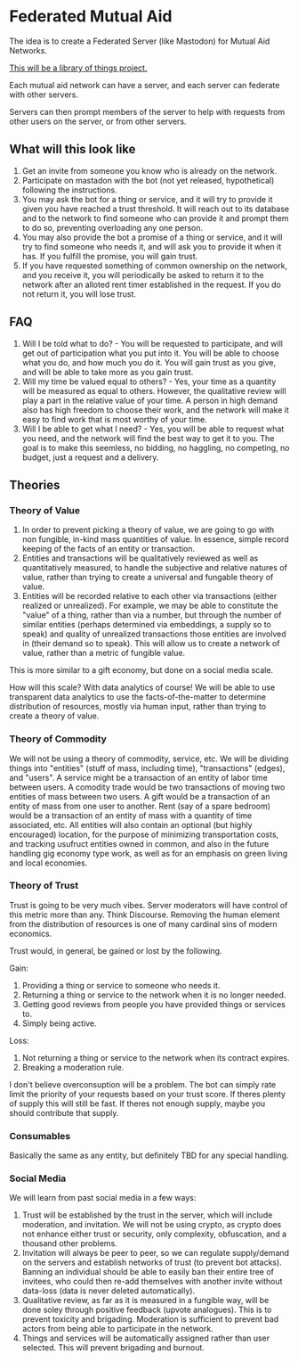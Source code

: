 # Federated Mutual Aid

The idea is to create a Federated Server (like Mastodon) for Mutual Aid Networks.

[This will be a library of things project.](https://librarysocialism.org/)

Each mutual aid network can have a server, and each server can federate with other servers.

Servers can then prompt members of the server to help with requests from other users on the server, or from other servers.

## What will this look like

1. Get an invite from someone you know who is already on the network.
2. Participate on mastadon with the bot (not yet released, hypothetical) following the instructions.
3. You may ask the bot for a thing or service, and it will try to provide it given you have reached a trust threshold. It will reach out to its database and to the network to find someone who can provide it and prompt them to do so, preventing overloading any one person.
4. You may also provide the bot a promise of a thing or service, and it will try to find someone who needs it, and will ask you to provide it when it has. If you fulfill the promise, you will gain trust.
5. If you have requested something of common ownership on the network, and you receive it, you will periodically be asked to return it to the network after an alloted rent timer established in the request. If you do not return it, you will lose trust.

## FAQ

1. Will I be told what to do? - You will be requested to participate, and will get out of participation what you put into it. You will be able to choose what you do, and how much you do it. You will gain trust as you give, and will be able to take more as you gain trust.
2. Will my time be valued equal to others? - Yes, your time as a quantity will be measured as equal to others. However, the qualitative review will play a part in the relative value of your time. A person in high demand also has high freedom to choose their work, and the network will make it easy to find work that is most worthy of your time.
3. Will I be able to get what I need? - Yes, you will be able to request what you need, and the network will find the best way to get it to you. The goal is to make this seemless, no bidding, no haggling, no competing, no budget, just a request and a delivery.

## Theories

### Theory of Value

1. In order to prevent picking a theory of value, we are going to go with non fungible, in-kind mass quantities of value. In essence, simple record keeping of the facts of an entity or transaction.
2. Entities and transactions will be qualitatively reviewed as well as quantitatively measured, to handle the subjective and relative natures of value, rather than trying to create a universal and fungable theory of value.
3. Entities will be recorded relative to each other via transactions (either realized or unrealized). For example, we may be able to constitute the "value" of a thing, rather than via a number, but through the number of similar entities (perhaps determined via embeddings, a supply so to speak) and quality of unrealized transactions those entities are involved in (their demand so to speak). This will allow us to create a network of value, rather than a metric of fungible value.

This is more similar to a gift economy, but done on a social media scale.

How will this scale? With data analytics of course! We will be able to use transparent data analytics to use the facts-of-the-matter to determine distribution of resources, mostly via human input, rather than trying to create a theory of value.

### Theory of Commodity

We will not be using a theory of commodity, service, etc. We will be dividing things into "entities" (stuff of mass, including time), "transactions" (edges), and "users". A service might be a transaction of an entity of labor time between users. A comodity trade would be two transactions of moving two entities of mass between two users. A gift would be a transaction of an entity of mass from one user to another. Rent (say of a spare bedroom) would be a transaction of an entity of mass with a quantity of time associated, etc. All entities will also contain an optional (but highly encouraged) location, for the purpose of minimizing transportation costs, and tracking usufruct entities owned in common, and also in the future handling gig economy type work, as well as for an emphasis on green living and local economies.

### Theory of Trust

Trust is going to be very much vibes. Server moderators will have control of this metric more than any. Think Discourse. Removing the human element from the distribution of resources is one of many cardinal sins of modern economics.

Trust would, in general, be gained or lost by the following.

Gain:
1. Providing a thing or service to someone who needs it.
2. Returning a thing or service to the network when it is no longer needed.
3. Getting good reviews from people you have provided things or services to.
4. Simply being active.

Loss:
1. Not returning a thing or service to the network when its contract expires.
2. Breaking a moderation rule.

I don't believe overconsuption will be a problem. The bot can simply rate limit the priority of your requests based on your trust score. If theres plenty of supply this will still be fast. If theres not enough supply, maybe you should contribute that supply.

### Consumables

Basically the same as any entity, but definitely TBD for any special handling.


### Social Media

We will learn from past social media in a few ways:

1. Trust will be established by the trust in the server, which will include moderation, and invitation. We will not be using crypto, as crypto does not enhance either trust or security, only complexity, obfuscation, and a thousand other problems.
2. Invitation will always be peer to peer, so we can regulate supply/demand on the servers and establish networks of trust (to prevent bot attacks). Banning an individual should be able to easily ban their entire tree of invitees, who could then re-add themselves with another invite without data-loss (data is never deleted automatically).
3. Qualitative review, as far as it is measured in a fungible way, will be done soley through positive feedback (upvote analogues). This is to prevent toxicity and brigading. Moderation is sufficient to prevent bad actors from being able to participate in the network.
4. Things and services will be automatically assigned rather than user selected. This will prevent brigading and burnout.
